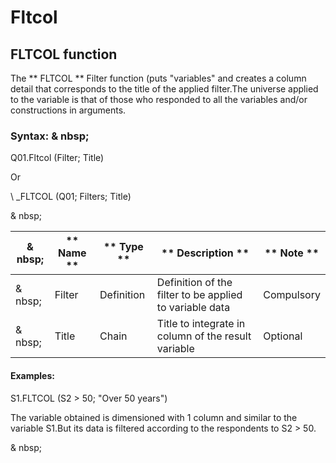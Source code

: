 # Fltcol

## FLTCOL function

The ** FLTCOL ** Filter function (puts "variables" and creates a column detail that corresponds to the title of the applied filter.The universe applied to the variable is that of those who responded to all the variables and/or constructions in arguments.

### Syntax: & nbsp;

Q01.Fltcol (Filter; Title)

Or

\ _FLTCOL (Q01; Filters; Title)

& nbsp;

|& nbsp;|** Name ** |** Type ** |** Description ** |** Note ** |
|--- |--- |--- |--- |--- |
|& nbsp;|Filter |Definition |Definition of the filter to be applied to variable data |Compulsory |
|& nbsp;|Title |Chain |Title to integrate in column of the result variable |Optional |


#### Examples:

S1.FLTCOL (S2 \> 50; "Over 50 years")

The variable obtained is dimensioned with 1 column and similar to the variable S1.But its data is filtered according to the respondents to S2 \> 50.

& nbsp;